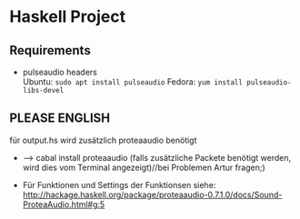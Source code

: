 # Haskell Project

## Requirements

- pulseaudio headers  
  Ubuntu: `sudo apt install pulseaudio`
  Fedora: `yum install pulseaudio-libs-devel`

## PLEASE ENGLISH

für output.hs wird zusätzlich proteaaudio benötigt

- --> cabal install proteaaudio  (falls zusätzliche Packete benötigt werden, wird dies vom Terminal angezeigt)//bei Problemen Artur fragen;)

- Für Funktionen und Settings der Funktionsen siehe: http://hackage.haskell.org/package/proteaaudio-0.7.1.0/docs/Sound-ProteaAudio.html#g:5
